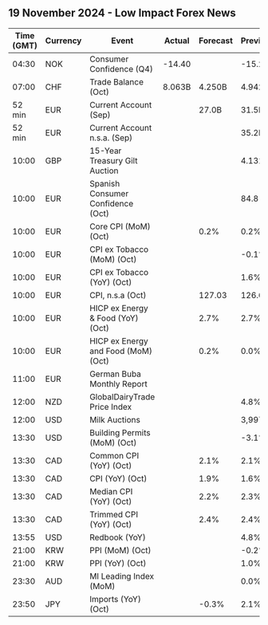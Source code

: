 ## 19 November 2024 - Low Impact Forex News

| Time (GMT) | Currency | Event | Actual | Forecast | Previous |
|------|----------|-------|--------|----------|----------|
| 04:30 | NOK | Consumer Confidence (Q4) | -14.40 |  | -15.20 |
| 07:00 | CHF | Trade Balance (Oct) | 8.063B | 4.250B | 4.942B |
| 52 min | EUR | Current Account (Sep) |  | 27.0B | 31.5B |
| 52 min | EUR | Current Account n.s.a. (Sep) |  |  | 35.2B |
| 10:00 | GBP | 15-Year Treasury Gilt Auction |  |  | 4.131% |
| 10:00 | EUR | Spanish Consumer Confidence (Oct) |  |  | 84.8 |
| 10:00 | EUR | Core CPI (MoM) (Oct) |  | 0.2% | 0.2% |
| 10:00 | EUR | CPI ex Tobacco (MoM) (Oct) |  |  | -0.1% |
| 10:00 | EUR | CPI ex Tobacco (YoY) (Oct) |  |  | 1.6% |
| 10:00 | EUR | CPI, n.s.a (Oct) |  | 127.03 | 126.60 |
| 10:00 | EUR | HICP ex Energy & Food (YoY) (Oct) |  | 2.7% | 2.7% |
| 10:00 | EUR | HICP ex Energy and Food (MoM) (Oct) |  | 0.2% | 0.0% |
| 11:00 | EUR | German Buba Monthly Report |  |  |  |
| 12:00 | NZD | GlobalDairyTrade Price Index |  |  | 4.8% |
| 12:00 | USD | Milk Auctions |  |  | 3,997.0 |
| 13:30 | USD | Building Permits (MoM) (Oct) |  |  | -3.1% |
| 13:30 | CAD | Common CPI (YoY) (Oct) |  | 2.1% | 2.1% |
| 13:30 | CAD | CPI (YoY) (Oct) |  | 1.9% | 1.6% |
| 13:30 | CAD | Median CPI (YoY) (Oct) |  | 2.2% | 2.3% |
| 13:30 | CAD | Trimmed CPI (YoY) (Oct) |  | 2.4% | 2.4% |
| 13:55 | USD | Redbook (YoY) |  |  | 4.8% |
| 21:00 | KRW | PPI (MoM) (Oct) |  |  | -0.2% |
| 21:00 | KRW | PPI (YoY) (Oct) |  |  | 1.0% |
| 23:30 | AUD | MI Leading Index (MoM) |  |  | 0.0% |
| 23:50 | JPY | Imports (YoY) (Oct) |  | -0.3% | 2.1% |

